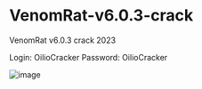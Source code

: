 # VenomRat-v6.0.3-crack
VenomRat v6.0.3 crack 2023

Login: OilioCracker
Password: OilioCracker

![image](https://github.com/Birlon/VenomRat-v6.0.3-crack/assets/135302487/28481a5f-fce4-4bca-a27e-d40123dbc3fd)
